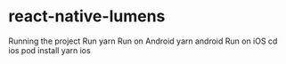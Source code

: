 # react-native-lumens

Running the project
Run yarn
Run on Android yarn android
Run on iOS
cd ios
pod install
yarn ios
